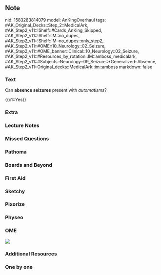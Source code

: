 ## Note
nid: 1583283814079
model: AnKingOverhaul
tags: #AK_Original_Decks::Step_2::MedicalArk, #AK_Step2_v11::!Shelf::#Cards_AnKing_Skipped, #AK_Step2_v11::!Shelf::IM::no_dupes, #AK_Step2_v11::!Shelf::IM::no_dupes::only_step2, #AK_Step2_v11::#OME::10_Neurology::02_Seizure, #AK_Step2_v11::#OME_banner::Clinical::10_Neurology::02_Seizure, #AK_Step2_v11::#Resources_by_rotation::IM::amboss_medicalark, #AK_Step2_v11::#Subjects::Neurology::09_Seizure::*Generalized::Absence, #AK_Step2_v11::Original_decks::MedicalArk::im::amboss
markdown: false

### Text
Can <b>absence seizures</b> present with <i>automatisms</i>?
<div>
  {{c1::Yes}}
</div>

### Extra


### Lecture Notes


### Missed Questions


### Pathoma


### Boards and Beyond


### First Aid


### Sketchy


### Pixorize


### Physeo


### OME
<div class="ome-widget">
  <a href=
  "https://onlinemeded.org/spa/neurology/seizure/acquire?ref=anki"><img src="_OME_AnkiFlashcards_Lesson_6.png"></a>
</div>

### Additional Resources


### One by one


